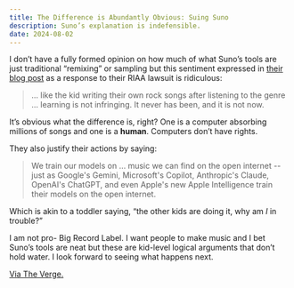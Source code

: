```yaml
---
title: The Difference is Abundantly Obvious: Suing Suno
description: Suno’s explanation is indefensible.
date: 2024-08-02
--- 
```


I don’t have a fully formed opinion on how much of what Suno’s tools are just traditional “remixing” or sampling but this sentiment expressed in [their blog post](https://suno.com/blog/future-of-music) as a response to their RIAA lawsuit is ridiculous:

> … like the kid writing their own rock songs after listening to the genre … learning is not infringing. It never has been, and it is not now.

It’s obvious what the difference is, right? One is a computer absorbing millions of songs and one is a **human**. Computers don’t have rights.

They also justify their actions by saying:

> We train our models on … music we can find on the open internet -- just as Google's Gemini, Microsoft's Copilot, Anthropic's Claude, OpenAI's ChatGPT, and even Apple's new Apple Intelligence train their models on the open internet.

Which is akin to a toddler saying, “the other kids are doing it, why am _I_ in trouble?”

I am not pro- Big Record Label. I want people to make music and I bet Suno’s tools are neat but these are kid-level logical arguments that don’t hold water. I look forward to seeing what happens next.


[Via The Verge.](https://www.theverge.com/2024/8/2/24211842/ai-music-riaa-copyright-lawsuit-suno-udio-fair-use)
